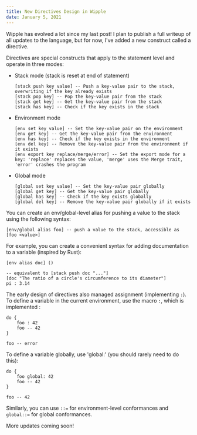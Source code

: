 ```yaml
---
title: New Directives Design in Wipple
date: January 5, 2021
---
```


Wipple has evolved a lot since my last post! I plan to publish a full writeup of all updates to the language, but for now, I've added a new construct called a directive.

Directives are special constructs that apply to the statement level and operate in three modes:

-   Stack mode (stack is reset at end of statement)

        [stack push key value] -- Push a key-value pair to the stack, overwriting if the key already exists
        [stack pop key] -- Pop the key-value pair from the stack
        [stack get key] -- Get the key-value pair from the stack
        [stack has key] -- Check if the key exists in the stack

-   Environment mode

        [env set key value] -- Set the key-value pair on the environment
        [env get key] -- Get the key-value pair from the environment
        [env has key] -- Check if the key exists in the environment
        [env del key] -- Remove the key-value pair from the environment if it exists
        [env export key replace/merge/error] -- Set the export mode for a key: 'replace' replaces the value, 'merge' uses the Merge trait, 'error' crashes the program

-   Global mode

        [global set key value] -- Set the key-value pair globally
        [global get key] -- Get the key-value pair globally
        [global has key] -- Check if the key exists globally
        [global del key] -- Remove the key-value pair globally if it exists

You can create an env/global-level alias for pushing a value to the stack using the following syntax:

    [env/global alias foo] -- push a value to the stack, accessible as [foo <value>]

For example, you can create a convenient syntax for adding documentation to a variable (inspired by Rust):

    [env alias doc] ()

    -- equivalent to [stack push doc "..."]
    [doc "The ratio of a circle's circumference to its diameter"]
    pi : 3.14

The early design of directives also managed assignment (implementing `:`). To define a variable in the current environment, use the macro `:`, which is implemented :

    do {
        foo : 42
        foo -- 42
    }

    foo -- error

To define a variable globally, use 'global:' (you should rarely need to do this):

    do {
        foo global: 42
        foo -- 42
    }

    foo -- 42

Similarly, you can use `::=` for environment-level conformances and `global::=` for global conformances.

More updates coming soon!
